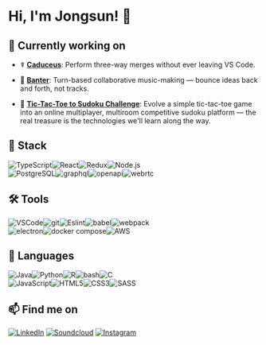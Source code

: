 # Hi, I'm Jongsun! 👋

<!-- ![github stats](https://github-readme-stats.vercel.app/api?username=majorlift&include_all_commits=true&count_private=true&show_icons=true&theme=) -->

<!-- [![Top Langs](https://github-readme-stats.vercel.app/api/top-langs/?username=majorlift&layout=compact&langs_count=10&theme=)](https://github.com/majorlift/github-readme-stats) -->

## 🔭 Currently working on
<!-- #### Open-Source Contributions -->
<!-- - 🌊 [**Swell**](https://github.com/open-source-labs/swell): Electron testing client for streaming protocols and event-driven APIs. -->
<!-- - 🔎 [Parse Server](https://github.com/parse-community/parse-server): *planning and research - feature: OpenAPI server code generator* -->
<!-- - 🍄 [RedwoodJS](https://github.com/redwoodjs): *onboarding* -->
<!-- - ⽊ [**Sapling**](https://github.com/MajorLift/sapling/branches/all): Interactive React component hierarchy and dependency tree visualizer. -->
<!-- #### Original Projects -->
- ☤ [**Caduceus**](https://github.com/MajorLift/Caduceus): Perform three-way merges without ever leaving VS Code. 
<!--   - The Caduceus extension provides 3-pane diff visualization and interactive conflict resolution. 
  - It also supports easy manual override of diff output alignment, moved blocks detection, ignore settings, and more. -->
- 🎹 [**Banter**](https://github.com/MajorLift/Banter): Turn-based collaborative music-making — bounce ideas back and forth, not tracks. 
<!-- themed as turn-based game with loop-based session-view DAW, video chat, interactive cursor position sharing, and spectator gallery. 
  - Deployment: Electron client + stream-processing backend.
  - Challenges:
    - Latency compensation between shared playback and live audio feed. 
    - Discourage ensemble performance and incentivize asynchronous collaboration. Phase lock can be physically impossible to achieve over wider distances, due to speed of light being too slow.  -->
- 🧮 [**Tic-Tac-Toe to Sudoku Challenge**](https://github.com/MajorLift/tictactoe-to-sudoku-challenge): Evolve a simple tic-tac-toe game into an online multiplayer, multiroom competitive sudoku platform — the real treasure is the technologies we'll learn along the way. 

<!--  Github Extra Pins  -->
<!-- [![Swell](https://github-readme-stats.vercel.app/api/pin/?username=majorlift&repo=Swell&theme=)](https://github.com/open-source-labs/swell)\ -->
<!-- [![Sapling](https://github-readme-stats.vercel.app/api/pin/?username=majorlift&repo=Sapling&theme=)](https://github.com/oslabs-beta/sapling) -->

## 🥞 Stack

![TypeScript](https://img.shields.io/badge/TypeScript-007ACC?style=for-the-badge&logo=typescript&logoColor=white)![React](https://img.shields.io/badge/React-20232A?style=for-the-badge&logo=react&logoColor=61DAFB)![Redux](https://img.shields.io/badge/Redux-593D88?style=for-the-badge&logo=redux&logoColor=white)![Node.js](https://img.shields.io/badge/Node.js-43853D?style=for-the-badge&logo=node.js&logoColor=white)
\
![PostgreSQL](https://img.shields.io/badge/PostgreSQL-316192?style=for-the-badge&logo=postgresql&logoColor=white)![graphql](https://img.shields.io/badge/GraphQL-E10098?style=for-the-badge&logo=graphql&logoColor=white)![openapi](https://img.shields.io/badge/OpenAPI-6BA539?style=for-the-badge&logo=openapiinitiative&logoColor=white)![webrtc](https://img.shields.io/badge/WebRTC-4285f4?style=for-the-badge&logo=webrtc&logoColor=white)
 
## 🛠 Tools

![VSCode](https://img.shields.io/badge/VSCode-007acc?style=for-the-badge&logo=visual-studio-code&logoColor=white)![git](https://img.shields.io/badge/Git-F05032?style=for-the-badge&logo=Git&logoColor=white)![Eslint](https://img.shields.io/badge/ESLint-4B32C3?style=for-the-badge&logo=Eslint&logoColor=white)![babel](https://img.shields.io/badge/Babel-F9DC3E?style=for-the-badge&logo=babel&logoColor=white)![webpack](https://img.shields.io/badge/Webpack-8DD6F9?style=for-the-badge&logo=Webpack&logoColor=white)\
![electron](https://img.shields.io/badge/Electron-47848F?style=for-the-badge&logo=electron&logoColor=white)![docker compose](https://img.shields.io/badge/Docker_Compose-2496ED?style=for-the-badge&logo=docker&logoColor=white)![AWS](https://img.shields.io/badge/Amazon_ECS-232F3E?style=for-the-badge&logo=amazon-aws&logoColor=white)

## 👄 Languages

![Java](https://img.shields.io/badge/Java-007396?style=for-the-badge&logo=java&logoColor=white)![Python](https://img.shields.io/badge/Python-F37626?style=for-the-badge&logo=python&logoColor=white)![R](https://img.shields.io/badge/R-276DC3?style=for-the-badge&logo=r&logoColor=white)![bash](https://img.shields.io/badge/BASH-4EAA25?style=for-the-badge&logo=gnubash&logoColor=white)![C](https://img.shields.io/badge/C-00599C?style=for-the-badge&logo=c&logoColor=white)\
![JavaScript](https://img.shields.io/badge/JavaScript_ESNext-F7DF1E?style=for-the-badge&logo=javascript&logoColor=black)![HTML5](https://img.shields.io/badge/HTML5-E34F26?style=for-the-badge&logo=html5&logoColor=white)![CSS3](https://img.shields.io/badge/CSS3-1572B6?style=for-the-badge&logo=css3&logoColor=white)![SASS](https://img.shields.io/badge/Sass-CC6699?style=for-the-badge&logo=sass&logoColor=white)

<!-- ## 🌱 I'm learning
- [Understanding Distributed Systems](https://www.amazon.com/Understanding-Distributed-Systems-distributed-applications/dp/1838430202)
- [Microservices Architecture Design Patterns](https://www.udemy.com/course/design-microservices-architecture-with-patterns-principles/)
- [GoF Design Patterns](https://www.amazon.com/Design-Patterns-Object-Oriented-Addison-Wesley-Professional-ebook/dp/B000SEIBB8)
- [Functional Programming Principles in Scala](https://www.coursera.org/learn/scala-functional-programming/)
 -->
<!-- - [![terraform](https://img.shields.io/badge/terraform-7B42BC?style=flat&logo=terraform&logoColor=white)](https://learn.hashicorp.com/collections/terraform/aws) -->
<!-- ![Express.js](https://img.shields.io/badge/Express.js-404D59?style=for-the-badge&logo=express&logoColor=white) -->
<!-- ![next.js](https://img.shields.io/badge/next.js-000000?style=for-the-badge&logo=next.js&logoColor=white) -->
<!-- ![angular.js](https://img.shields.io/badge/angular.js-E23237?style=for-the-badge&logo=angularjs&logoColor=black) -->
<!-- ![gatsby](https://img.shields.io/badge/gatsby-663399?style=for-the-badge&logo=gatsby&logoColor=white) -->
<!-- ![redwoodjs](https://img.shields.io/badge/redwoodjs-BF4722?style=for-the-badge&logo=redwoodjs&logoColor=white) -->

<!-- ![Tailwind CSS](https://img.shields.io/badge/Tailwind_CSS-38B2AC?style=for-the-badge&logo=tailwind-css&logoColor=white) -->
<!-- ![storybook](https://img.shields.io/badge/Storybook-FF4785?style=for-the-badge&logo=storybook&logoColor=white) -->
<!-- ![mocha](https://img.shields.io/badge/Mocha-8D6748?style=for-the-badge&logo=Mocha&logoColor=white) -->
<!-- ![chai](https://img.shields.io/badge/Chai-A30701?style=for-the-badge&logo=Chai&logoColor=white) -->
<!-- ![jest](https://img.shields.io/badge/Jest-C21325?style=for-the-badge&logo=Jest&logoColor=white)\ -->
<!-- ![prettier](https://img.shields.io/badge/Prettier-F7B93E?style=for-the-badge&logo=prettier&logoColor=white) -->
<!-- ![git kraken](https://img.shields.io/badge/git_kraken-179287?style=for-the-badge&logo=gitkraken&logoColor=white) -->

<!-- ![kubernetes](https://img.shields.io/badge/kubernetes-326CE5?style=for-the-badge&logo=kubernetes&logoColor=white) -->
<!-- ![MongoDB](https://img.shields.io/badge/MongoDB-4EA94B?style=for-the-badge&logo=mongodb&logoColor=white) -->
<!-- ![github actions](https://img.shields.io/badge/Github_Actions-2088FF?style=for-the-badge&logo=githubactions&logoColor=white) -->
<!-- ![heroku](https://img.shields.io/badge/Heroku-430098?style=for-the-badge&logo=heroku&logoColor=white) -->
<!-- ![lets_encrypt](https://img.shields.io/badge/Let's_Encrypt-003A70?style=for-the-badge&logo=letsencrypt&logoColor=white) -->

<!-- ![apache kafka](https://img.shields.io/badge/apache_kafka-231F20?style=for-the-badge&logo=apachekafka&logoColor=white) -->
<!-- ![apache cassandra](https://img.shields.io/badge/apache_cassandra-1287B1?style=for-the-badge&logo=apachecassandra&logoColor=white) -->

<!-- ![jupyter](https://img.shields.io/badge/Jupyter-F37626?style=for-the-badge&logo=jupyter&logoColor=white) -->
<!-- ![numpy](https://img.shields.io/badge/Numpy-013243?style=for-the-badge&logo=numpy&logoColor=white) -->
<!-- ![pandas](https://img.shields.io/badge/Pandas-150458?style=for-the-badge&logo=pandas&logoColor=white) -->
<!-- ![scikit-learn](https://img.shields.io/badge/Scikit_Learn-F7931E?style=for-the-badge&logo=scikit-learn&logoColor=white) -->

<!-- ![elixir](https://img.shields.io/badge/elixir-4B275F?style=for-the-badge&logo=elixir&logoColor=white) -->
<!-- ![go](https://img.shields.io/badge/go-00ADD8?style=for-the-badge&logo=go&logoColor=white) -->
<!-- ![rust](https://img.shields.io/badge/rust-000000?style=for-the-badge&logo=rust&logoColor=white) -->
<!-- ![solidity](https://img.shields.io/badge/solidity-363636?style=for-the-badge&logo=solidity&logoColor=white) -->

## 📫 Find me on

[![LinkedIn](https://img.shields.io/badge/LinkedIn-0077B5?style=for-the-badge&logo=linkedin&logoColor=white)](https://linkedin.com/in/john-jongsun-suh)
[![Soundcloud](https://img.shields.io/badge/SoundCloud-FF3300?style=for-the-badge&logo=soundcloud&logoColor=white)](https://soundcloud.com/major-lift)
[![Instagram](https://img.shields.io/badge/Instagram-E4405F?style=for-the-badge&logo=instagram&logoColor=white)](https://www.instagram.com/major.lift/)
